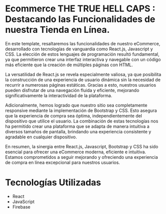# Ecommerce THE TRUE HELL CAPS : Destacando las Funcionalidades de nuestra Tienda en Línea.

En este template, resaltaremos las funcionalidades de nuestro eCommerce, desarrollado con tecnologías de vanguardia como React.js, Javascript y CSS. La elección de estos lenguajes de programación resultó fundamental, ya que permitieron crear una interfaz interactiva y navegable con un código más eficiente que la creación de múltiples páginas con HTML.

La versatilidad de React.js se revela especialmente valiosa, ya que posibilita la construcción de una experiencia de usuario dinámica sin la necesidad de recurrir a numerosas páginas estáticas. Gracias a esto, nuestros usuarios pueden disfrutar de una navegación fluida y eficiente, mejorando significativamente la interactividad de la plataforma.

Adicionalmente, hemos logrado que nuestro sitio sea completamente responsive mediante la implementación de Bootstrap y CSS. Esto asegura que la experiencia de compra sea óptima, independientemente del dispositivo que utilice el usuario. La combinación de estas tecnologías nos ha permitido crear una plataforma que se adapta de manera intuitiva a diversos tamaños de pantalla, brindando una experiencia consistente y agradable en cualquier dispositivo.

En resumen, la sinergia entre React.js, Javascript, Bootstrap y CSS ha sido esencial para ofrecer una eCommerce moderna, eficiente e intuitiva. Estamos comprometidos a seguir mejorando y ofreciendo una experiencia de compra en línea excepcional para nuestros usuarios.

# Tecnologías Utilizadas
* React
* JavaScript
* Firebase


